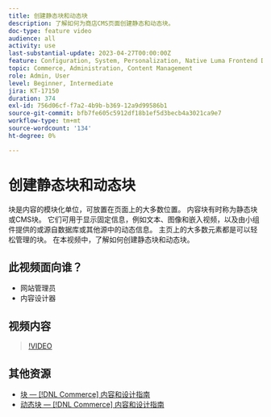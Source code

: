 ```yaml
---
title: 创建静态块和动态块
description: 了解如何为商店CMS页面创建静态和动态块。
doc-type: feature video
audience: all
activity: use
last-substantial-update: 2023-04-27T00:00:00Z
feature: Configuration, System, Personalization, Native Luma Frontend Development, Page Content
topic: Commerce, Administration, Content Management
role: Admin, User
level: Beginner, Intermediate
jira: KT-17150
duration: 374
exl-id: 756d06cf-f7a2-4b9b-b369-12a9d99586b1
source-git-commit: bfb7fe605c5912df18b1ef5d3becb4a3021ca9e7
workflow-type: tm+mt
source-wordcount: '134'
ht-degree: 0%

---
```


# 创建静态块和动态块

块是内容的模块化单位，可放置在页面上的大多数位置。 内容块有时称为静态块或CMS块。 它们可用于显示固定信息，例如文本、图像和嵌入视频，以及由小组件提供的或源自数据库或其他源中的动态信息。 主页上的大多数元素都是可以轻松管理的块。 在本视频中，了解如何创建静态块和动态块。

## 此视频面向谁？

- 网站管理员
- 内容设计器

## 视频内容

>[!VIDEO](https://video.tv.adobe.com/v/3411066?quality=12&learn=on&captions=chi_hans)

## 其他资源

- [块 —  [!DNL Commerce] 内容和设计指南](https://experienceleague.adobe.com/docs/commerce-admin/content-design/elements/blocks/blocks.html?lang=zh-Hans)
- [动态块 —  [!DNL Commerce] 内容和设计指南](https://experienceleague.adobe.com/docs/commerce-admin/content-design/elements/dynamic-blocks/dynamic-blocks.html?lang=zh-Hans)
